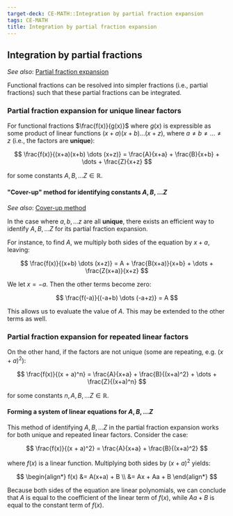 ```yaml
---
target-deck: CE-MATH::Integration by partial fraction expansion
tags: CE-MATH
title: Integration by partial fraction expansion
---
```


## Integration by partial fractions

*See also*: [Partial fraction expansion](https://lpsa.swarthmore.edu/BackGround/PartialFraction/PartialFraction.html)

Functional fractions can be resolved into simpler fractions (i.e., partial fractions) such that these partial fractions can be integrated.

<!--ID: 1727924325626-->

### Partial fraction expansion for unique linear factors

For functional fractions $\frac{f(x)}{g(x)}$ where $g(x)$ is expressible as some product of linear functions $(x+a)(x+b) \dots (x+z)$, where $a \neq b \neq \dots \neq z$ (i.e., the factors are **unique**):

$$
\frac{f(x)}{(x+a)(x+b) \dots (x+z)} = \frac{A}{x+a} + \frac{B}{x+b} + \dots + \frac{Z}{x+z}
$$

for some constants $A, B, \dots Z \in \mathbb{R}$. 

<!--ID: 1727924325630-->

#### "Cover-up" method for identifying constants $A, B, \dots Z$

*See also*: [Cover-up method](https://lpsa.swarthmore.edu/BackGround/PartialFraction/PartialFraction.html#cover-up)

In the case where $a, b, \dots z$ are all **unique**, there exists an efficient way to identify $A, B, \dots Z$ for its partial fraction expansion.

For instance, to find $A$, we multiply both sides of the equation by $x+a$, leaving:

$$
\frac{f(x)}{(x+b) \dots (x+z)} = A + \frac{B(x+a)}{x+b} + \dots + \frac{Z(x+a)}{x+z}
$$

We let $x = -a$. Then the other terms become zero:

$$
\frac{f(-a)}{(-a+b) \dots (-a+z)} = A
$$

This allows us to evaluate the value of $A$. This may be extended to the other terms as well.

<!--ID: 1727924325634-->

### Partial fraction expansion for repeated linear factors

On the other hand, if the factors are not unique (some are repeating, e.g. $(x + a)^2$):

$$
\frac{f(x)}{(x + a)^n} =
\frac{A}{x+a} + \frac{B}{(x+a)^2} + \dots + \frac{Z}{(x+a)^n}
$$

for some constants $n, A, B, \dots Z \in \mathbb{R}$. 

<!--ID: 1727924325637-->

#### Forming a system of linear equations for $A, B, \dots Z$

This method of identifying $A, B, \dots Z$ in the partial fraction expansion works for both unique and repeated linear factors. Consider the case:

$$
\frac{f(x)}{(x + a)^2} =
\frac{A}{x+a} + \frac{B}{(x+a)^2}
$$

where $f(x)$ is a linear function. Multiplying both sides by $(x + a)^2$ yields:

$$
\begin{align*}
f(x) &= A(x+a) + B \\
&= Ax + Aa + B
\end{align*}
$$

Because both sides of the equation are linear polynomials, we can conclude that $A$ is equal to the coefficient of the linear term of $f(x)$, while $Aa + B$ is equal to the constant term of $f(x)$.

<!--ID: 1727924325640-->
